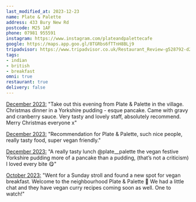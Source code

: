 ```yaml
---
last_modified_at: 2023-12-23
name: Plate & Palette
address: 433 Bury New Rd
postcode: M25 1AF
phone: 07981 955591
instagram: https://www.instagram.com/plateandpalettecafe
google: https://maps.app.goo.gl/8TGRbs6fTTnH8BLj9
tripadvisor: https://www.tripadvisor.co.uk/Restaurant_Review-g528792-d26722413-Reviews-Plate_Palate-Prestwich_Bury_Greater_Manchester_England.html
tags:
- indian
- british
- breakfast
omni: true
restaurant: true
delivery: false
---
```


[December 2023:](https://www.facebook.com/groups/veganprestwich/posts/2069363106774428/) "Take out this evening from Plate & Palette in the village. Christmas dinner in a Yorkshire pudding - esque pancake. Came with gravy and cranberry sauce. Very tasty and lovely staff, absolutely recommend. Merry Christmas everyone x"

[December 2023:](https://www.facebook.com/groups/veganprestwich/posts/2068761346834604/) "Recommendation for Plate & Palette, such nice people, really tasty food, super vegan friendly."

[December 2023:](https://www.facebook.com/groups/veganprestwich/posts/2060608410983231/) "A really tasty lunch @plate__palette the vegan festive Yorkshire pudding more of a pancake than a pudding, (that’s not a criticism) I loved every bite 😋"

[October 2023:](https://dumpoir.com/c/1242921721939514123) "Went for a Sunday stroll and found a new spot for vegan breakfast. Welcome to the neighbourhood Plate & Palette 💚 We had a little chat and they have vegan curry recipes coming soon as well. One to watch!"